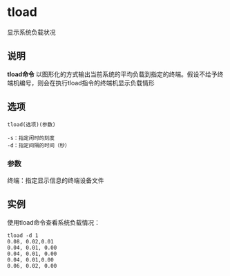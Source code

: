 tload
===

显示系统负载状况

## 说明

**tload命令** 以图形化的方式输出当前系统的平均负载到指定的终端。假设不给予终端机编号，则会在执行tload指令的终端机显示负载情形

## 选项

```
tload(选项)(参数)
```

  

```
-s：指定闲时的刻度
-d：指定间隔的时间（秒）
```

### 参数  

终端：指定显示信息的终端设备文件

## 实例

使用tload命令查看系统负载情况：

```
tload -d 1
0.08, 0.02,0.01
0.04, 0.01, 0.00
0.04, 0.01, 0.00
0.04, 0.01,0.00
0.06, 0.02, 0.00
```



